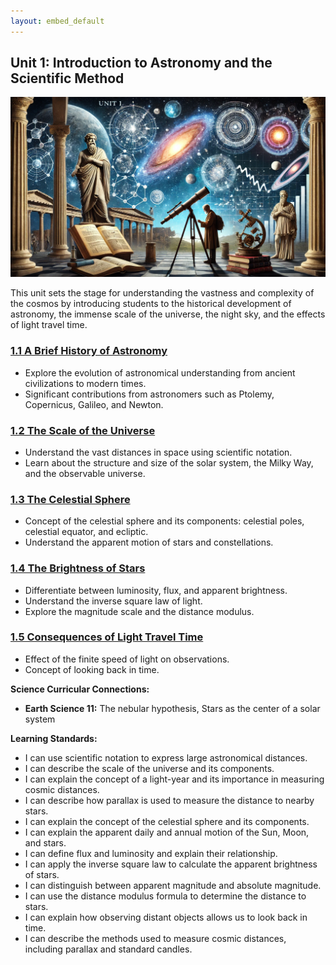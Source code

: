 ```yaml
---
layout: embed_default
---
```


## Unit 1: Introduction to Astronomy and the Scientific Method

![Banner Image](../Unit1/figures/unit1_banner.png)

This unit sets the stage for understanding the vastness and complexity of the cosmos by introducing students to the historical development of astronomy, the immense scale of the universe, the night sky, and the effects of light travel time.

### [1.1 A Brief History of Astronomy](./md_files/1_1_history.html)
- Explore the evolution of astronomical understanding from ancient civilizations to modern times.
- Significant contributions from astronomers such as Ptolemy, Copernicus, Galileo, and Newton.

### [1.2 The Scale of the Universe](./md_files/1_2_scale.html)
- Understand the vast distances in space using scientific notation.
- Learn about the structure and size of the solar system, the Milky Way, and the observable universe.

### [1.3 The Celestial Sphere](./md_files/1_3_the_sky.html)
- Concept of the celestial sphere and its components: celestial poles, celestial equator, and ecliptic.
- Understand the apparent motion of stars and constellations.

### [1.4 The Brightness of Stars](./md_files/1_4_brightness.html)
- Differentiate between luminosity, flux, and apparent brightness.
- Understand the inverse square law of light.
- Explore the magnitude scale and the distance modulus.

### [1.5 Consequences of Light Travel Time](./md_files/1_5_light_travel.html)
- Effect of the finite speed of light on observations.
- Concept of looking back in time.

**Science Curricular Connections:**
- **Earth Science 11:** The nebular hypothesis, Stars as the center of a solar system

**Learning Standards:**
- I can use scientific notation to express large astronomical distances.
- I can describe the scale of the universe and its components.
- I can explain the concept of a light-year and its importance in measuring cosmic distances.
- I can describe how parallax is used to measure the distance to nearby stars.
- I can explain the concept of the celestial sphere and its components.
- I can explain the apparent daily and annual motion of the Sun, Moon, and stars.
- I can define flux and luminosity and explain their relationship.
- I can apply the inverse square law to calculate the apparent brightness of stars.
- I can distinguish between apparent magnitude and absolute magnitude.
- I can use the distance modulus formula to determine the distance to stars.
- I can explain how observing distant objects allows us to look back in time.
- I can describe the methods used to measure cosmic distances, including parallax and standard candles.